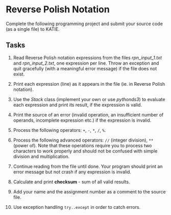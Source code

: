 # Reverse Polish Notation

Complete the following programming project and submit your source code (as a single file) to KATIE.

## Tasks

1. Read Reverse Polish notation expressions from the files *rpn_input_1.txt* and *rpn_input_2.txt*, one expression per line. Throw an exception and quit gracefully (with a meaningful error message) if the file does not exist.

1. Print each expression (line) as it appears in the file (ie. in Reverse Polish notation).

1. Use the *Stack* class (implement your own or use *pythonds3*) to evaluate each expression and print its result, if the expression is valid.

1. Print the source of an error (invalid operation, an insufficient number of operands, incomplete expression etc.) if the expression is invalid.

1. Process the following operators: `+`, `-`, `*`, `/`, `%`.

1. Process the following advanced operators: `//` (integer division), `**` (power of). Note that these operations require you to process two characters to work properly and should not be confused with simple division and multiplication.

1. Continue reading from the file until done. Your program should print an error message but not crash if any expression is invalid.

1. Calculate and print **checksum** - sum of all valid results.

1. Add your name and the assignment number as a comment to the source file.

1. Use exception handling `try..except` in order to catch errors.

